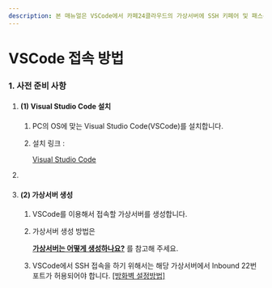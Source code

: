 ```yaml
---
description: 본 매뉴얼은 VSCode에서 카페24클라우드의 가상서버에 SSH 키페어 및 패스워드 방식으로 접속하는 방법을 안내합니다.
---
```


# VSCode 접속 방법

### 1. 사전 준비 사항

1. #### (1) Visual Studio Code 설치
   1. PC의 OS에 맞는 Visual Studio Code(VSCode)를 설치합니다.
   2.  설치 링크 :&#x20;

       [Visual Studio Code](https://code.visualstudio.com/)
2. &#x20;
3. #### (2) 가상서버 생성
   1. VSCode를 이용해서 접속할 가상서버를 생성합니다.
   2.  가상서버 생성 방법은 &#x20;

       [**가상서버는 어떻게 생성하나요?**](https://console.cafe24.com/support/faq/view?idx=77) 를 참고해 주세요.
   3. VSCode에서 SSH 접속을 하기 위해서는 해당 가상서버에서 Inbound 22번 포트가 허용되어야 합니다. [\[방화벽 설정방법\]](https://console.cafe24.com/support/faq/view?idx=95)&#x20;

